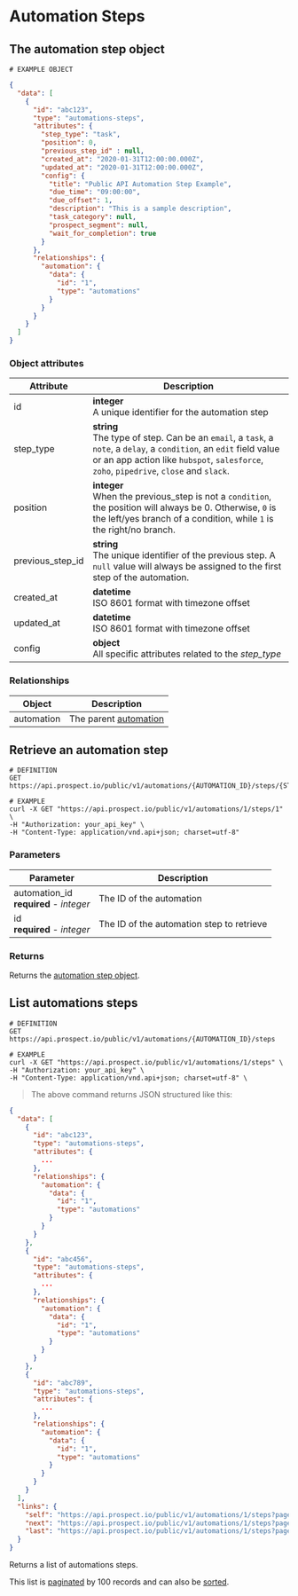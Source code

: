 # Automation Steps
## The automation step object
```
# EXAMPLE OBJECT
```

```json
{
  "data": [
    {
      "id": "abc123",
      "type": "automations-steps",
      "attributes": {
        "step_type": "task",
        "position": 0,
        "previous_step_id" : null,
        "created_at": "2020-01-31T12:00:00.000Z",
        "updated_at": "2020-01-31T12:00:00.000Z",
        "config": {
          "title": "Public API Automation Step Example",
          "due_time": "09:00:00",
          "due_offset": 1,
          "description": "This is a sample description",
          "task_category": null,
          "prospect_segment": null,
          "wait_for_completion": true
        }
      },
      "relationships": {
        "automation": {
          "data": {
            "id": "1",
            "type": "automations"
          }
        }
      }
    }
  ]
}
```


### Object attributes
Attribute | Description
--------- | -----------
id | **integer** <br />A unique identifier for the automation step
step_type | **string** <br />The type of step. Can be an `email`, a `task`, a `note`, a `delay`, a `condition`, an `edit` field value or an app action like `hubspot`, `salesforce`, `zoho`, `pipedrive`, `close` and `slack`.
position | **integer** <br />When the previous_step is not a `condition`, the position will always be 0. Otherwise, `0` is the left/yes branch of a condition, while `1` is the right/no branch.
previous_step_id | **string** <br />The unique identifier of the previous step. A `null` value will always be assigned to the first step of the automation.
created_at | **datetime** <br />ISO 8601 format with timezone offset
updated_at | **datetime** <br />ISO 8601 format with timezone offset
config | **object** <br />All specific attributes related to the _step_type_

### Relationships
Object | Description
--------- | -----------
automation | The parent [automation](#automations)

## Retrieve an automation step
```shell
# DEFINITION
GET https://api.prospect.io/public/v1/automations/{AUTOMATION_ID}/steps/{STEP_ID}

# EXAMPLE
curl -X GET "https://api.prospect.io/public/v1/automations/1/steps/1" \
-H "Authorization: your_api_key" \
-H "Content-Type: application/vnd.api+json; charset=utf-8"
```

### Parameters
Parameter | Description
--------- | -----------
automation_id<br />**required** - *integer* | The ID of the automation
id<br />**required** - *integer* | The ID of the automation step to retrieve

### Returns
Returns the [automation step object](#the-automation-step-object).

## List automations steps
```shell
# DEFINITION
GET https://api.prospect.io/public/v1/automations/{AUTOMATION_ID}/steps

# EXAMPLE
curl -X GET "https://api.prospect.io/public/v1/automations/1/steps" \
-H "Authorization: your_api_key" \
-H "Content-Type: application/vnd.api+json; charset=utf-8" \
```

> The above command returns JSON structured like this:

```json
{
  "data": [
    {
      "id": "abc123",
      "type": "automations-steps",
      "attributes": {
        ...
      },
      "relationships": {
        "automation": {
          "data": {
            "id": "1",
            "type": "automations"
          }
        }
      }
    },
    {
      "id": "abc456",
      "type": "automations-steps",
      "attributes": {
        ...
      },
      "relationships": {
        "automation": {
          "data": {
            "id": "1",
            "type": "automations"
          }
        }
      }
    },
    {
      "id": "abc789",
      "type": "automations-steps",
      "attributes": {
        ...
      },
      "relationships": {
        "automation": {
          "data": {
            "id": "1",
            "type": "automations"
          }
        }
      }
    }
  ],
  "links": {
    "self": "https://api.prospect.io/public/v1/automations/1/steps?page%5Bnumber%5D=1&page%5Bsize%5D=100",
    "next": "https://api.prospect.io/public/v1/automations/1/steps?page%5Bnumber%5D=2&page%5Bsize%5D=100",
    "last": "https://api.prospect.io/public/v1/automations/1/steps?page%5Bnumber%5D=5&page%5Bsize%5D=100"
  }
}
```

Returns a list of automations steps.

This list is [paginated](#pagination) by 100 records and can also be [sorted](#sorting).
